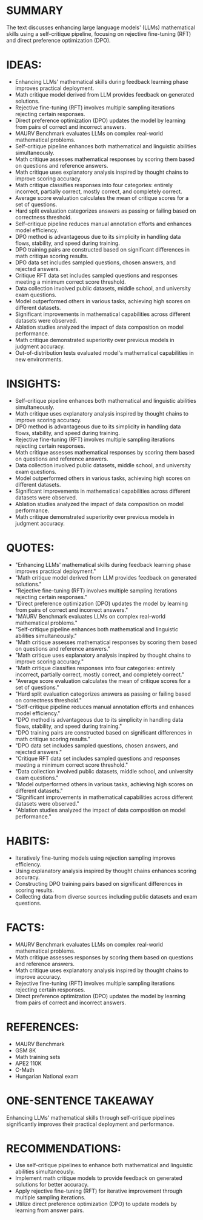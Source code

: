 # SUMMARY
The text discusses enhancing large language models' (LLMs) mathematical skills using a self-critique pipeline, focusing on rejective fine-tuning (RFT) and direct preference optimization (DPO).

# IDEAS:
- Enhancing LLMs' mathematical skills during feedback learning phase improves practical deployment.
- Math critique model derived from LLM provides feedback on generated solutions.
- Rejective fine-tuning (RFT) involves multiple sampling iterations rejecting certain responses.
- Direct preference optimization (DPO) updates the model by learning from pairs of correct and incorrect answers.
- MAURV Benchmark evaluates LLMs on complex real-world mathematical problems.
- Self-critique pipeline enhances both mathematical and linguistic abilities simultaneously.
- Math critique assesses mathematical responses by scoring them based on questions and reference answers.
- Math critique uses explanatory analysis inspired by thought chains to improve scoring accuracy.
- Math critique classifies responses into four categories: entirely incorrect, partially correct, mostly correct, and completely correct.
- Average score evaluation calculates the mean of critique scores for a set of questions.
- Hard split evaluation categorizes answers as passing or failing based on correctness threshold.
- Self-critique pipeline reduces manual annotation efforts and enhances model efficiency.
- DPO method is advantageous due to its simplicity in handling data flows, stability, and speed during training.
- DPO training pairs are constructed based on significant differences in math critique scoring results.
- DPO data set includes sampled questions, chosen answers, and rejected answers.
- Critique RFT data set includes sampled questions and responses meeting a minimum correct score threshold.
- Data collection involved public datasets, middle school, and university exam questions.
- Model outperformed others in various tasks, achieving high scores on different datasets.
- Significant improvements in mathematical capabilities across different datasets were observed.
- Ablation studies analyzed the impact of data composition on model performance.
- Math critique demonstrated superiority over previous models in judgment accuracy.
- Out-of-distribution tests evaluated model's mathematical capabilities in new environments.

# INSIGHTS:
- Self-critique pipeline enhances both mathematical and linguistic abilities simultaneously.
- Math critique uses explanatory analysis inspired by thought chains to improve scoring accuracy.
- DPO method is advantageous due to its simplicity in handling data flows, stability, and speed during training.
- Rejective fine-tuning (RFT) involves multiple sampling iterations rejecting certain responses.
- Math critique assesses mathematical responses by scoring them based on questions and reference answers.
- Data collection involved public datasets, middle school, and university exam questions.
- Model outperformed others in various tasks, achieving high scores on different datasets.
- Significant improvements in mathematical capabilities across different datasets were observed.
- Ablation studies analyzed the impact of data composition on model performance.
- Math critique demonstrated superiority over previous models in judgment accuracy.

# QUOTES:
- "Enhancing LLMs' mathematical skills during feedback learning phase improves practical deployment."
- "Math critique model derived from LLM provides feedback on generated solutions."
- "Rejective fine-tuning (RFT) involves multiple sampling iterations rejecting certain responses."
- "Direct preference optimization (DPO) updates the model by learning from pairs of correct and incorrect answers."
- "MAURV Benchmark evaluates LLMs on complex real-world mathematical problems."
- "Self-critique pipeline enhances both mathematical and linguistic abilities simultaneously."
- "Math critique assesses mathematical responses by scoring them based on questions and reference answers."
- "Math critique uses explanatory analysis inspired by thought chains to improve scoring accuracy."
- "Math critique classifies responses into four categories: entirely incorrect, partially correct, mostly correct, and completely correct."
- "Average score evaluation calculates the mean of critique scores for a set of questions."
- "Hard split evaluation categorizes answers as passing or failing based on correctness threshold."
- "Self-critique pipeline reduces manual annotation efforts and enhances model efficiency."
- "DPO method is advantageous due to its simplicity in handling data flows, stability, and speed during training."
- "DPO training pairs are constructed based on significant differences in math critique scoring results."
- "DPO data set includes sampled questions, chosen answers, and rejected answers."
- "Critique RFT data set includes sampled questions and responses meeting a minimum correct score threshold."
- "Data collection involved public datasets, middle school, and university exam questions."
- "Model outperformed others in various tasks, achieving high scores on different datasets."
- "Significant improvements in mathematical capabilities across different datasets were observed."
- "Ablation studies analyzed the impact of data composition on model performance."

# HABITS:
- Iteratively fine-tuning models using rejection sampling improves efficiency.
- Using explanatory analysis inspired by thought chains enhances scoring accuracy.
- Constructing DPO training pairs based on significant differences in scoring results.
- Collecting data from diverse sources including public datasets and exam questions.

# FACTS:
- MAURV Benchmark evaluates LLMs on complex real-world mathematical problems.
- Math critique assesses responses by scoring them based on questions and reference answers.
- Math critique uses explanatory analysis inspired by thought chains to improve accuracy.
- Rejective fine-tuning (RFT) involves multiple sampling iterations rejecting certain responses.
- Direct preference optimization (DPO) updates the model by learning from pairs of correct and incorrect answers.

# REFERENCES:
- MAURV Benchmark
- GSM 8K
- Math training sets
- APE2 110K
- C-Math
- Hungarian National exam

# ONE-SENTENCE TAKEAWAY
Enhancing LLMs' mathematical skills through self-critique pipelines significantly improves their practical deployment and performance.

# RECOMMENDATIONS:
- Use self-critique pipelines to enhance both mathematical and linguistic abilities simultaneously.
- Implement math critique models to provide feedback on generated solutions for better accuracy.
- Apply rejective fine-tuning (RFT) for iterative improvement through multiple sampling iterations.
- Utilize direct preference optimization (DPO) to update models by learning from answer pairs.